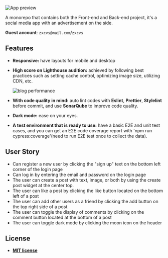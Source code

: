 ![App preview](https://github.com/thinkerelwin/social-app-fullstack/assets/25836139/a7cbe337-fd0d-4733-a3be-f69f8797a7bd)

A monorepo that contains both the Front-end and Back-end project, it's a social media app with an advertisement on the side. 

**Guest account**: `zxcvs@mail.com`/`zxcvs`

## Features

- **Responsive:** have layouts for mobile and desktop

- **High score on Lighthouse audition:** achieved by following best practices such as setting cache control, optimizing image size, utilizing CDN, etc.

  ![blog performance](https://github.com/thinkerelwin/social-app-fullstack/assets/25836139/11a07393-b66b-4f45-ab11-3e25171c5dba)

- **With code quality in mind:** auto lint codes with **Eslint**, **Prettier**, **Stylelint** before commit, and use **SonarQube** to improve code quality.

- **Dark mode:** ease on your eyes.
- **A test environment that is ready to use:** have a basic E2E and unit test cases, and you can get an E2E code coverage report with 'npm run cypress:coverage'(need to run E2E test once to collect the data).

## User Story

- Can register a new user by clicking the "sign up" text on the bottom left corner of the login page
- Can log in by entering the email and password on the login page
- The user can create a post with text, image, or both by using the create post widget at the center top.
- The user can like a post by clicking the like button located on the bottom left of a post
- The user can add other users as a friend by clicking the add button on the top right side of a post
- The user can toggle the display of comments by clicking on the comment button located at the bottom of a post
- The user can toggle dark mode by clicking the moon icon on the header

## License

- **[MIT license](http://opensource.org/licenses/mit-license.php)**
